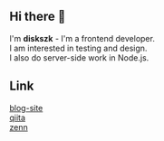## Hi there 👋

I'm **diskszk** - I'm a frontend developer.  
I am interested in testing and design.  
I also do server-side work in Node.js.

## Link
[blog-site](https://blog-cfq.pages.dev)  
[qiita](https://qiita.com/diskszk)  
[zenn](https://zenn.dev/su_chan)  
